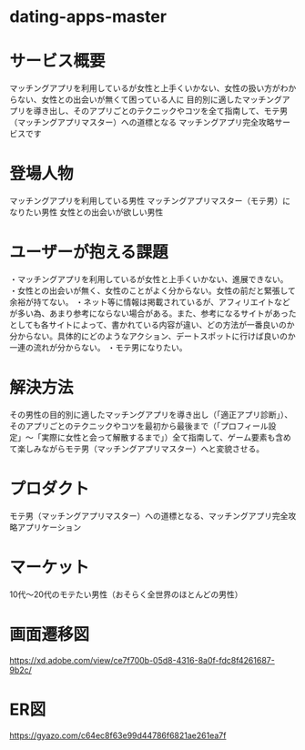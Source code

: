 # dating-apps-master

# サービス概要
マッチングアプリを利用しているが女性と上手くいかない、女性の扱い方がわからない、女性との出会いが無くて困っている人に
目的別に適したマッチングアプリを導き出し、そのアプリごとのテクニックやコツを全て指南して、モテ男（マッチングアプリマスター）への道標となる
マッチングアプリ完全攻略サービスです

# 登場人物
マッチングアプリを利用している男性
マッチングアプリマスター（モテ男）になりたい男性
女性との出会いが欲しい男性

# ユーザーが抱える課題
・マッチングアプリを利用しているが女性と上手くいかない、進展できない。
・女性との出会いが無く、女性のことがよく分からない。女性の前だと緊張して余裕が持てない。
・ネット等に情報は掲載されているが、アフィリエイトなどが多い為、あまり参考にならない場合がある。また、参考になるサイトがあったとしても各サイトによって、書かれている内容が違い、どの方法が一番良いのか分からない。具体的にどのようなアクション、デートスポットに行けば良いのか一連の流れが分からない。
・モテ男になりたい。

# 解決方法
その男性の目的別に適したマッチングアプリを導き出し（「適正アプリ診断」）、そのアプリごとのテクニックやコツを最初から最後まで（「プロフィール設定」〜「実際に女性と会って解散するまで」）全て指南して、ゲーム要素も含めて楽しみながらモテ男（マッチングアプリマスター）へと変貌させる。

# プロダクト
モテ男（マッチングアプリマスター）への道標となる、マッチングアプリ完全攻略アプリケーション

# マーケット
10代〜20代のモテたい男性（おそらく全世界のほとんどの男性）

# 画面遷移図
https://xd.adobe.com/view/ce7f700b-05d8-4316-8a0f-fdc8f4261687-9b2c/

# ER図
https://gyazo.com/c64ec8f63e99d44786f6821ae261ea7f